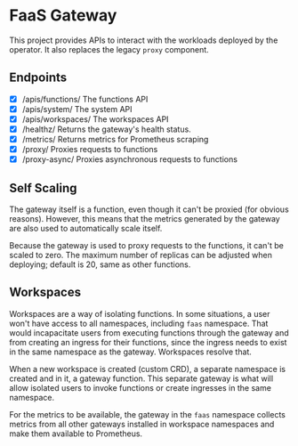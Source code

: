 # FaaS Gateway

This project provides APIs to interact with the workloads deployed by the operator. It also replaces the legacy `proxy` component.

## Endpoints

- [x] /apis/functions/  The functions API
- [x] /apis/system/     The system API
- [x] /apis/workspaces/ The workspaces API
- [x] /healthz/         Returns the gateway's health status.
- [x] /metrics/         Returns metrics for Prometheus scraping
- [x] /proxy/           Proxies requests to functions
- [x] /proxy-async/     Proxies asynchronous requests to functions

## Self Scaling

The gateway itself is a function, even though it can't be proxied (for obvious reasons). However, this means that the metrics generated by the gateway are also used to automatically scale itself.

Because the gateway is used to proxy requests to the functions, it can't be scaled to zero. The maximum number of replicas can be adjusted when deploying; default is 20, same as other functions.

## Workspaces

Workspaces are a way of isolating functions. In some situations, a user won't have access to all namespaces, including `faas` namespace. That would incapacitate users from executing functions through the gateway and from creating an ingress for their functions, since the ingress needs to exist in the same namespace as the gateway. Workspaces resolve that.

When a new workspace is created (custom CRD), a separate namespace is created and in it, a gateway function. This separate gateway is what will allow isolated users to invoke functions or create ingresses in the same namespace.

For the metrics to be available, the gateway in the `faas` namespace collects metrics from all other gateways installed in workspace namespaces and make them available to Prometheus.
